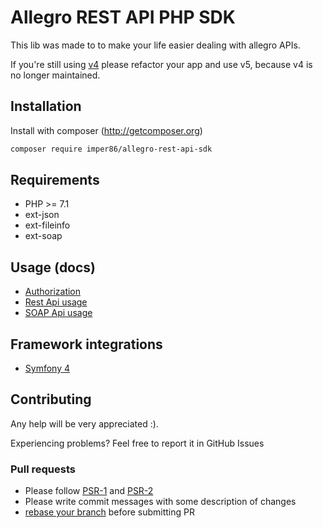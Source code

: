 # Allegro REST API PHP SDK
This lib was made to to make your life easier dealing with allegro APIs.

If you're still using [v4](https://github.com/imper86/allegroapi/tree/v4)
please refactor your app and use v5, because v4 is no longer
maintained.

## Installation
Install with composer (http://getcomposer.org)
```sh
composer require imper86/allegro-rest-api-sdk
```

## Requirements
* PHP >= 7.1
* ext-json
* ext-fileinfo
* ext-soap

## Usage (docs)
* [Authorization](docs/authorization.md)
* [Rest Api usage](docs/rest_api_usage.md)
* [SOAP Api usage](docs/soap_api_usage.md)

## Framework integrations
* [Symfony 4](https://github.com/imper86/allegro-api-bundle)

## Contributing
Any help will be very appreciated :).

Experiencing problems? Feel free to report it in GitHub Issues

### Pull requests
* Please follow [PSR-1](http://www.php-fig.org/psr/1/) and
[PSR-2](http://www.php-fig.org/psr/2/)
* Please write commit messages with some description of changes
* [rebase your branch](https://git-scm.com/book/en/v2/Git-Branching-Rebasing)
before submitting PR

